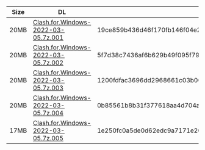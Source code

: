|    Size   |     DL  | sha512sum |
|  ---  |  ---  |  ---  |
| 20MB | [Clash.for.Windows-2022-03-05.7z.001](https://cdn.jsdelivr.net/gh/appleians/cfw_m1@main/Clash.for.Windows-2022-03-05.7z.001) | 19ce859b436d46f170fb146f04e2c778dd226e71534382ed4ba20285e1fd0478800a9365b7a8a7a5ee0e70a1c4eceb8be0c790783392a4515417874227b0bd48 |
| 20MB | [Clash.for.Windows-2022-03-05.7z.002](https://cdn.jsdelivr.net/gh/appleians/cfw_m1@main/Clash.for.Windows-2022-03-05.7z.002) | 5f7d38c7436af6b629b49f095f79211065a22c311062d26cbbae2e8293dad718b8e6544d5d2e43279ed9c61552a663966bea5f467fc88c11f5b17e9a46a7791f |
| 20MB | [Clash.for.Windows-2022-03-05.7z.003](https://cdn.jsdelivr.net/gh/appleians/cfw_m1@main/Clash.for.Windows-2022-03-05.7z.003) | 1200fdfac3696dd2968661c03b008d391efb0d6f2f734a764b27f8f276636855d6ab92589a37bc5d068e0420c98c00cc42ae88f1ad6f50b20143f9c59ae6f2c4 |
| 20MB | [Clash.for.Windows-2022-03-05.7z.004](https://cdn.jsdelivr.net/gh/appleians/cfw_m1@main/Clash.for.Windows-2022-03-05.7z.004) | 0b85561b8b31f377618aa4d704aba06d3218621a55dc2b937e8654e497beb885e41ff57b31396b129595b16782378529e41b0b8d5da96187ec210a0e6291be6b |
| 17MB | [Clash.for.Windows-2022-03-05.7z.005](https://cdn.jsdelivr.net/gh/appleians/cfw_m1@main/Clash.for.Windows-2022-03-05.7z.005) | 1e250fc0a5de0d62edc9a7171e200bbbbe6922e868c085f441f5eef87a73896f4f433c67cb6e6595569f4238037e94a3b76dc6f721d7fcb4f3f547f7c4d004b4 |
